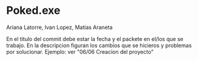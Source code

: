 # Poked.exe
Ariana Latorre, Ivan Lopez, Matias Araneta

En el titulo del commit debe estar la fecha y el packete en el/los que se trabajo.
En la descripcion figuran los cambios que se hicieros y problemas por solucionar.
Ejemplo: ver "06/06 Creacion del proyecto"
